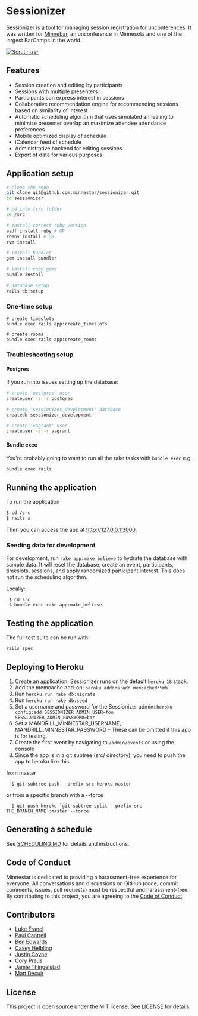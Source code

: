 # Sessionizer

Sessionizer is a tool for managing session registration for unconferences. It was written for [Minnebar](http://minnestar.org/minnebar/), an unconference in Minnesota and one of the largest BarCamps in the world.

[![Scrutinizer](http://img.shields.io/scrutinizer/g/minnestar/sessionizer.svg)](https://scrutinizer-ci.com/g/minnestar/sessionizer/)

## Features

* Session creation and editing by participants
* Sessions with multiple presenters
* Participants can express interest in sessions
* Collaborative recommendation engine for recommending sessions based on similarity of interest
* Automatic scheduling algorithm that uses simulated annealing to minimize presenter overlap an maximize attendee attendance preferences
* Mobile optimized display of schedule
* iCalendar feed of schedule
* Administrative backend for editing sessions
* Export of data for various purposes

## Application setup

```bash
# clone the repo
git clone git@github.com:minnestar/sessionizer.git
cd sessionizer

# cd into /src folder
cd /src

# install correct ruby version
asdf install ruby # OR
rbenv install # OR
rvm install

# install bundler
gem install bundler

# install ruby gems
bundle install

# database setup
rails db:setup
```

### One-time setup
```
# create timeslots
bundle exec rails app:create_timeslots

# create rooms
bundle exec rails app:create_rooms
```

### Troubleshooting setup

#### Postgres
If you run into issues setting up the database:
```bash
# create 'postgres' user
createuser -s -r postgres

# create 'sessionizer_development' database
createdb sessionizer_development

# create 'vagrant' user
createuser -s -r vagrant
```

#### Bundle exec
You're probably going to want to run all the rake tasks with `bundle exec` e.g.
```bash
bundle exec rails 
```

## Running the application
To run the application

```bash
$ cd /src
$ rails s
```

Then you can access the app at http://127.0.0.1:3000.

### Seeding data for development

For development, run `rake app:make_believe` to hydrate the database with sample
data. It will reset the database, create an event, participants, timeslots,
sessions, and apply randomized participant interest. This does not run the
scheduling algorithm.

Locally:

```
 $ cd src
 $ bundle exec rake app:make_believe
```

## Testing the application

The full test suite can be run with:
```
rails spec
```

## Deploying to Heroku

1. Create an application. Sessionizer runs on the default `heroku-18` stack.
2. Add the memcache add-on: `heroku addons:add memcached:5mb`
3. Run `heroku run rake db:migrate`
4. Run `heroku run rake db:seed`
5. Set a username and password for the Sessionizer admin: `heroku config:add SESSIONIZER_ADMIN_USER=foo SESSIONIZER_ADMIN_PASSWORD=bar`
6. Set a MANDRILL_MINNESTAR_USERNAME, MANDRILL_MINNESTAR_PASSWORD - These can be omitted if this app is for testing.
7. Create the first event by navigating to `/admin/events` or using the
   console
8. Since the app is in a git subtree (src/ directory), you need to push
   the app to heroku like this

from master

```
  $ git subtree push --prefix src heroku master
```

or from a specific branch with a --force
```
  $ git push heroku `git subtree split --prefix src THE_BRANCH_NAME`:master --force
```

## Generating a schedule

See [SCHEDULING.MD](src/doc/SCHEDULING.md) for details and instructions.

## Code of Conduct

Minnestar is dedicated to providing a harassment-free experience for everyone. All conversations and discussions on GitHub (code, commit comments, issues, pull requests) must be respectful and harassment-free. By contributing to this project, you are agreeing to the [Code of Conduct](CODE_OF_CONDUCT.md).

## Contributors

* [Luke Francl](http://luke.francl.org)
* [Paul Cantrell](http://innig.net/)
* [Ben Edwards](http://www.alttext.com/)
* [Casey Helbling](http://softwareforgood.com/team)
* [Justin Coyne](https://twitter.com/j_coyne)
* Cory Preus
* [Jamie Thingelstad](http://thingelstad.com/)
* [Matt Decuir](https://experimatt.com/)

## License

This project is open source under the MIT license. See [LICENSE](src/LICENSE.txt) for details.
